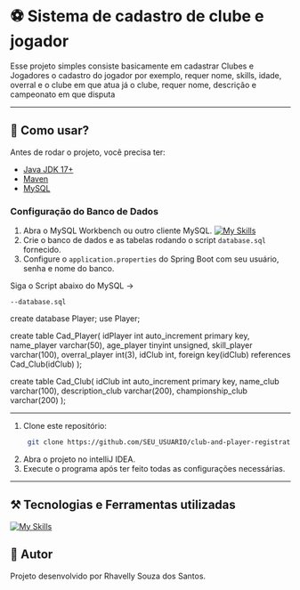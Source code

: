 # ⚽ Sistema de cadastro de clube e jogador

Esse projeto simples consiste basicamente em cadastrar Clubes e Jogadores
o cadastro do jogador por exemplo, requer nome, skills, idade, overral e o clube em que atua
já o clube, requer nome, descrição e campeonato em que disputa 

---

## 🚀 Como usar?

Antes de rodar o projeto, você precisa ter:

- [Java JDK 17+](https://www.oracle.com/java/technologies/javase-jdk17-downloads.html)
- [Maven](https://maven.apache.org/)
- [MySQL](https://www.mysql.com/downloads/)

### Configuração do Banco de Dados

1. Abra o MySQL Workbench ou outro cliente MySQL.   [![My Skills](https://skillicons.dev/icons?i=mysql,postgres,mongodb)](https://skillicons.dev)
2. Crie o banco de dados e as tabelas rodando o script `database.sql` fornecido.
3. Configure o `application.properties` do Spring Boot com seu usuário, senha e nome do banco.


Siga o Script abaixo do MySQL ->

    --database.sql
create database Player;
use Player;

create table Cad_Player(
idPlayer int auto_increment primary key,
name_player varchar(50),
age_player tinyint unsigned,
skill_player varchar(100),
overral_player int(3),
idClub int, foreign key(idClub) references Cad_Club(idClub)
);

create table Cad_Club(
idClub int auto_increment primary key,
name_club varchar(100),
description_club varchar(200),
championship_club varchar(200)
);

---

1. Clone este repositório:
   ```bash
    git clone https://github.com/SEU_USUARIO/club-and-player-registration-java.git
   
2. Abra o projeto no intelliJ IDEA.
3. Execute o programa após ter feito todas as configurações necessárias.

---

## ⚒️ Tecnologias e F️erramentas utilizadas
[![My Skills](https://skillicons.dev/icons?i=java,idea,git,github,mysql,spring,html,css)](https://skillicons.dev)

## 🤖 Autor
Projeto desenvolvido por Rhavelly Souza dos Santos.